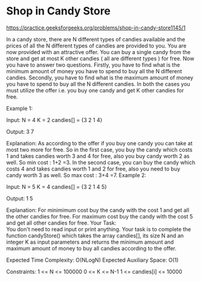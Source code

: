 # Shop in Candy Store

https://practice.geeksforgeeks.org/problems/shop-in-candy-store1145/1


In a candy store, there are N different types of candies available and the prices of all the N different types of candies are provided to you.
You are now provided with an attractive offer.
You can buy a single candy from the store and get at most K other candies ( all are different types ) for free.
Now you have to answer two questions. Firstly, you have to find what is the minimum amount of money you have to spend to buy all the N different candies. Secondly, you have to find what is the maximum amount of money you have to spend to buy all the N different candies.
In both the cases you must utilize the offer i.e. you buy one candy and get K other candies for free.

Example 1:

Input:
N = 4
K = 2
candies[] = {3 2 1 4}

Output:
3 7

Explanation:
As according to the offer if you buy 
one candy you can take at most two 
more for free. So in the first case, 
you buy the candy which costs 1 and 
takes candies worth 3 and 4 for free, 
also you buy candy worth 2 as well.
So min cost : 1+2 =3.
In the second case, you can buy the 
candy which costs 4 and takes candies 
worth 1 and 2 for free, also you need 
to buy candy worth 3 as well. 
So max cost : 3+4 =7.
Example 2:

Input: 
N = 5
K = 4
candies[] = {3 2 1 4 5}

Output: 
1 5

Explanation:
For minimimum cost buy the candy with
the cost 1 and get all the other candies
for free.
For maximum cost buy the candy with
the cost 5 and get all other candies
for free.
Your Task:  
You don't need to read input or print anything. Your task is to complete the function candyStore() which takes the array candies[], its size N and an integer K as input parameters and returns the minimum amount and maximum amount of money to buy all candies according to the offer.

Expected Time Complexity: O(NLogN)
Expected Auxiliary Space: O(1)


Constraints:
1 <= N <= 100000
 0 <= K <= N-1
1 <= candies[i] <= 10000
